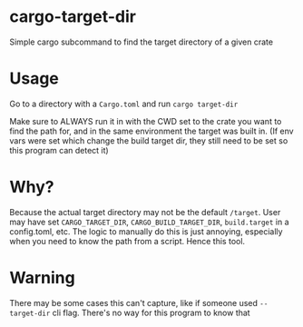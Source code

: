 # cargo-target-dir
Simple cargo subcommand to find the target directory of a given crate

# Usage
Go to a directory with a `Cargo.toml` and run `cargo target-dir`

Make sure to ALWAYS run it in with the CWD set to the crate you want to find the path for, and in the same environment the target was built in. (If env vars were set which change the build target dir, they still need to be set so this program can detect it)

# Why?
Because the actual target directory may not be the default `/target`. User may have set `CARGO_TARGET_DIR`, `CARGO_BUILD_TARGET_DIR`, `build.target` in a config.toml, etc. The logic to manually do this is just annoying, especially when you need to know the path from a script. Hence this tool.

# Warning
There may be some cases this can't capture, like if someone used `--target-dir` cli flag. There's no way for this program to know that
